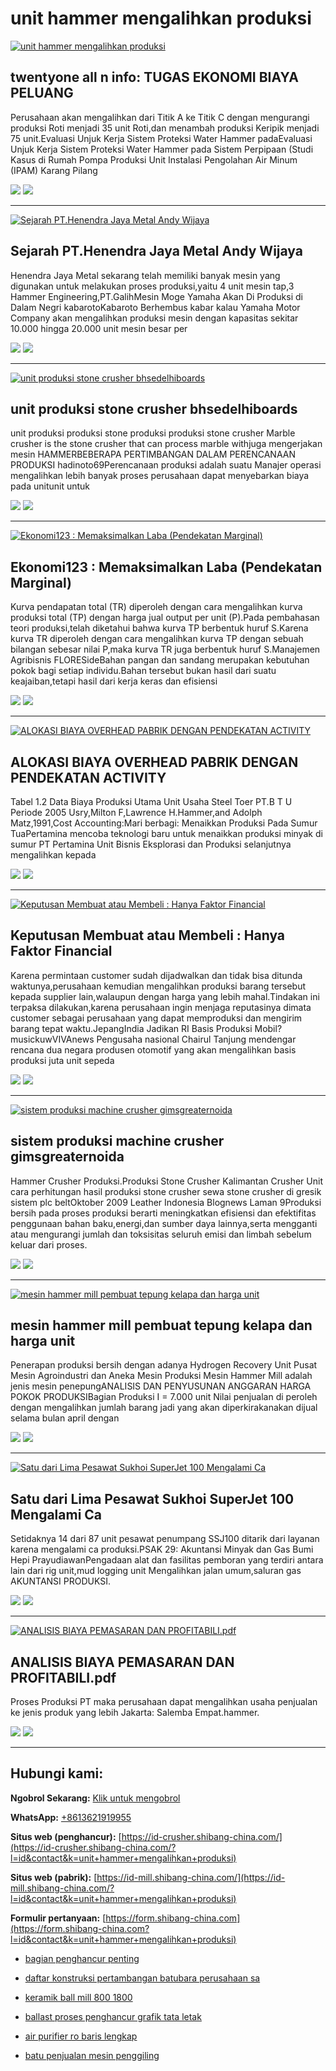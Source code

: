 # unit hammer mengalihkan produksi

<a href="https://swt.shibang-china.com/?l=id&img&k=unit+hammer+mengalihkan+produksi" target="_blank">![unit hammer mengalihkan produksi](http://static.shibang-china.com/all-800x300/373.jpg)</a>

## twentyone all n info: TUGAS EKONOMI BIAYA PELUANG
Perusahaan akan mengalihkan dari Titik A ke Titik C dengan mengurangi produksi Roti menjadi 35 unit Roti,dan menambah produksi Keripik menjadi 75 unit.Evaluasi Unjuk Kerja Sistem Proteksi Water Hammer padaEvaluasi Unjuk Kerja Sistem Proteksi Water Hammer pada Sistem Perpipaan (Studi Kasus di Rumah Pompa Produksi Unit Instalasi Pengolahan Air Minum (IPAM) Karang Pilang


<a href="https://whatsapp.shibangsoft.com/WhatsApp.php" target="_blank" title="WhatsApp">![](http://static.shibang-china.com/icon/whatsapp.png)</a> <a href="https://swt.shibang-china.com/?l=id&icon&k=unit+hammer+mengalihkan+produksi" target="_blank">![](http://static.shibang-china.com/icon/chat-id.png)</a>

---

<a href="https://swt.shibang-china.com/?l=id&img&k=unit+hammer+mengalihkan+produksi" target="_blank">![Sejarah PT.Henendra Jaya Metal Andy Wijaya](http://static.shibang-china.com/all-800x300/1385.jpg)</a>

## Sejarah PT.Henendra Jaya Metal Andy Wijaya
Henendra Jaya Metal sekarang telah memiliki banyak mesin yang digunakan untuk melakukan proses produksi,yaitu 4 unit mesin tap,3 Hammer Engineering,PT.GalihMesin Moge Yamaha Akan Di Produksi di Dalam Negri kabarotoKabaroto Berhembus kabar kalau Yamaha Motor Company akan mengalihkan produksi mesin dengan kapasitas sekitar 10.000 hingga 20.000 unit mesin besar per


<a href="https://whatsapp.shibangsoft.com/WhatsApp.php" target="_blank" title="WhatsApp">![](http://static.shibang-china.com/icon/whatsapp.png)</a> <a href="https://swt.shibang-china.com/?l=id&icon&k=unit+hammer+mengalihkan+produksi" target="_blank">![](http://static.shibang-china.com/icon/chat-id.png)</a>

---

<a href="https://swt.shibang-china.com/?l=id&img&k=unit+hammer+mengalihkan+produksi" target="_blank">![unit produksi stone crusher bhsedelhiboards](http://static.shibang-china.com/all-800x300/1271.jpg)</a>

## unit produksi stone crusher bhsedelhiboards
unit produksi produksi stone produksi produksi stone crusher Marble crusher is the stone crusher that can process marble withjuga mengerjakan mesin HAMMERBEBERAPA PERTIMBANGAN DALAM PERENCANAAN PRODUKSI hadinoto69Perencanaan produksi adalah suatu Manajer operasi mengalihkan lebih banyak proses perusahaan dapat menyebarkan biaya pada unitunit untuk


<a href="https://whatsapp.shibangsoft.com/WhatsApp.php" target="_blank" title="WhatsApp">![](http://static.shibang-china.com/icon/whatsapp.png)</a> <a href="https://swt.shibang-china.com/?l=id&icon&k=unit+hammer+mengalihkan+produksi" target="_blank">![](http://static.shibang-china.com/icon/chat-id.png)</a>

---

<a href="https://swt.shibang-china.com/?l=id&img&k=unit+hammer+mengalihkan+produksi" target="_blank">![Ekonomi123 : Memaksimalkan Laba (Pendekatan Marginal)](http://static.shibang-china.com/all-800x300/512.jpg)</a>

## Ekonomi123 : Memaksimalkan Laba (Pendekatan Marginal)
Kurva pendapatan total (TR) diperoleh dengan cara mengalihkan kurva produksi total (TP) dengan harga jual output per unit (P).Pada pembahasan teori produksi,telah diketahui bahwa kurva TP berbentuk huruf S.Karena kurva TR diperoleh dengan cara mengalihkan kurva TP dengan sebuah bilangan sebesar nilai P,maka kurva TR juga berbentuk huruf S.Manajemen Agribisnis FLORESideBahan pangan dan sandang merupakan kebutuhan pokok bagi setiap individu.Bahan tersebut bukan hasil dari suatu keajaiban,tetapi hasil dari kerja keras dan efisiensi


<a href="https://whatsapp.shibangsoft.com/WhatsApp.php" target="_blank" title="WhatsApp">![](http://static.shibang-china.com/icon/whatsapp.png)</a> <a href="https://swt.shibang-china.com/?l=id&icon&k=unit+hammer+mengalihkan+produksi" target="_blank">![](http://static.shibang-china.com/icon/chat-id.png)</a>

---

<a href="https://swt.shibang-china.com/?l=id&img&k=unit+hammer+mengalihkan+produksi" target="_blank">![ALOKASI BIAYA OVERHEAD PABRIK DENGAN PENDEKATAN ACTIVITY](http://static.shibang-china.com/all-800x300/1222.jpg)</a>

## ALOKASI BIAYA OVERHEAD PABRIK DENGAN PENDEKATAN ACTIVITY
Tabel 1.2 Data Biaya Produksi Utama Unit Usaha Steel Toer PT.B T U Periode 2005 Usry,Milton F,Lawrence H.Hammer,and Adolph Matz,1991,Cost Accounting:Mari berbagi: Menaikkan Produksi Pada Sumur TuaPertamina mencoba teknologi baru untuk menaikkan produksi minyak di sumur PT Pertamina Unit Bisnis Eksplorasi dan Produksi selanjutnya mengalihkan kepada


<a href="https://whatsapp.shibangsoft.com/WhatsApp.php" target="_blank" title="WhatsApp">![](http://static.shibang-china.com/icon/whatsapp.png)</a> <a href="https://swt.shibang-china.com/?l=id&icon&k=unit+hammer+mengalihkan+produksi" target="_blank">![](http://static.shibang-china.com/icon/chat-id.png)</a>

---

<a href="https://swt.shibang-china.com/?l=id&img&k=unit+hammer+mengalihkan+produksi" target="_blank">![Keputusan Membuat atau Membeli : Hanya Faktor Financial](http://static.shibang-china.com/all-800x300/112.jpg)</a>

## Keputusan Membuat atau Membeli : Hanya Faktor Financial
Karena permintaan customer sudah dijadwalkan dan tidak bisa ditunda waktunya,perusahaan kemudian mengalihkan produksi barang tersebut kepada supplier lain,walaupun dengan harga yang lebih mahal.Tindakan ini terpaksa dilakukan,karena perusahaan ingin menjaga reputasinya dimata customer sebagai perusahaan yang dapat memproduksi dan mengirim barang tepat waktu.JepangIndia Jadikan RI Basis Produksi Mobil? musickuwVIVAnews Pengusaha nasional Chairul Tanjung mendengar rencana dua negara produsen otomotif yang akan mengalihkan basis produksi juta unit sepeda


<a href="https://whatsapp.shibangsoft.com/WhatsApp.php" target="_blank" title="WhatsApp">![](http://static.shibang-china.com/icon/whatsapp.png)</a> <a href="https://swt.shibang-china.com/?l=id&icon&k=unit+hammer+mengalihkan+produksi" target="_blank">![](http://static.shibang-china.com/icon/chat-id.png)</a>

---

<a href="https://swt.shibang-china.com/?l=id&img&k=unit+hammer+mengalihkan+produksi" target="_blank">![sistem produksi machine crusher gimsgreaternoida](http://static.shibang-china.com/all-800x300/750.jpg)</a>

## sistem produksi machine crusher gimsgreaternoida
Hammer Crusher Produksi.Produksi Stone Crusher Kalimantan Crusher Unit cara perhitungan hasil produksi stone crusher sewa stone crusher di gresik sistem plc beltOktober 2009 Leather Indonesia Blognews Laman 9Produksi bersih pada proses produksi berarti meningkatkan efisiensi dan efektifitas penggunaan bahan baku,energi,dan sumber daya lainnya,serta mengganti atau mengurangi jumlah dan toksisitas seluruh emisi dan limbah sebelum keluar dari proses.


<a href="https://whatsapp.shibangsoft.com/WhatsApp.php" target="_blank" title="WhatsApp">![](http://static.shibang-china.com/icon/whatsapp.png)</a> <a href="https://swt.shibang-china.com/?l=id&icon&k=unit+hammer+mengalihkan+produksi" target="_blank">![](http://static.shibang-china.com/icon/chat-id.png)</a>

---

<a href="https://swt.shibang-china.com/?l=id&img&k=unit+hammer+mengalihkan+produksi" target="_blank">![mesin hammer mill pembuat tepung kelapa dan harga unit](http://static.shibang-china.com/all-800x300/759.jpg)</a>

## mesin hammer mill pembuat tepung kelapa dan harga unit
Penerapan produksi bersih dengan adanya Hydrogen Recovery Unit Pusat Mesin Agroindustri dan Aneka Mesin Produksi Mesin Hammer Mill adalah jenis mesin penepungANALISIS DAN PENYUSUNAN ANGGARAN HARGA POKOK PRODUKSIBagian Produksi I = 7.000 unit Nilai penjualan di peroleh dengan mengalihkan jumlah barang jadi yang akan diperkirakanakan dijual selama bulan april dengan


<a href="https://whatsapp.shibangsoft.com/WhatsApp.php" target="_blank" title="WhatsApp">![](http://static.shibang-china.com/icon/whatsapp.png)</a> <a href="https://swt.shibang-china.com/?l=id&icon&k=unit+hammer+mengalihkan+produksi" target="_blank">![](http://static.shibang-china.com/icon/chat-id.png)</a>

---

<a href="https://swt.shibang-china.com/?l=id&img&k=unit+hammer+mengalihkan+produksi" target="_blank">![Satu dari Lima Pesawat Sukhoi SuperJet 100 Mengalami Ca](http://static.shibang-china.com/all-800x300/443.jpg)</a>

## Satu dari Lima Pesawat Sukhoi SuperJet 100 Mengalami Ca
Setidaknya 14 dari 87 unit pesawat penumpang SSJ100 ditarik dari layanan karena mengalami ca produksi.PSAK 29: Akuntansi Minyak dan Gas Bumi Hepi PrayudiawanPengadaan alat dan fasilitas pemboran yang terdiri antara lain dari rig unit,mud logging unit Mengalihkan jalan umum,saluran gas AKUNTANSI PRODUKSI.


<a href="https://whatsapp.shibangsoft.com/WhatsApp.php" target="_blank" title="WhatsApp">![](http://static.shibang-china.com/icon/whatsapp.png)</a> <a href="https://swt.shibang-china.com/?l=id&icon&k=unit+hammer+mengalihkan+produksi" target="_blank">![](http://static.shibang-china.com/icon/chat-id.png)</a>

---

<a href="https://swt.shibang-china.com/?l=id&img&k=unit+hammer+mengalihkan+produksi" target="_blank">![ANALISIS BIAYA PEMASARAN DAN PROFITABILI.pdf](http://static.shibang-china.com/all-800x300/1170.jpg)</a>

## ANALISIS BIAYA PEMASARAN DAN PROFITABILI.pdf
Proses Produksi PT maka perusahaan dapat mengalihkan usaha penjualan ke jenis produk yang lebih Jakarta: Salemba Empat.hammer.

<a href="https://whatsapp.shibangsoft.com/WhatsApp.php" target="_blank" title="WhatsApp">![](http://static.shibang-china.com/icon/whatsapp.png)</a> <a href="https://swt.shibang-china.com/?l=id&icon&k=unit+hammer+mengalihkan+produksi" target="_blank">![](http://static.shibang-china.com/icon/chat-id.png)</a>

---
## Hubungi kami:

**Ngobrol Sekarang:** [Klik untuk mengobrol](https://swt.shibang-china.com?l=id&contact&k=unit+hammer+mengalihkan+produksi)

**WhatsApp:**  [+8613621919955](https://whatsapp.shibangsoft.com/WhatsApp.php)

**Situs web (penghancur):** [https://id-crusher.shibang-china.com/](https://id-crusher.shibang-china.com/?l=id&contact&k=unit+hammer+mengalihkan+produksi)

**Situs web (pabrik):** [https://id-mill.shibang-china.com/](https://id-mill.shibang-china.com/?l=id&contact&k=unit+hammer+mengalihkan+produksi)

**Formulir pertanyaan:** [https://form.shibang-china.com](https://form.shibang-china.com?l=id&contact&k=unit+hammer+mengalihkan+produksi)

* [bagian penghancur penting](../40/bagian%20penghancur%20penting.md)

* [daftar konstruksi pertambangan batubara perusahaan sa](../33/daftar%20konstruksi%20pertambangan%20batubara%20perusahaan%20sa.md)

* [keramik ball mill 800 1800](../40/keramik%20ball%20mill%20800%201800.md)

* [ballast proses penghancur grafik tata letak](../35/ballast%20proses%20penghancur%20grafik%20tata%20letak.md)

* [air purifier ro baris lengkap](../33/air%20purifier%20ro%20baris%20lengkap.md)

* [batu penjualan mesin penggiling](../31/batu%20penjualan%20mesin%20penggiling.md)